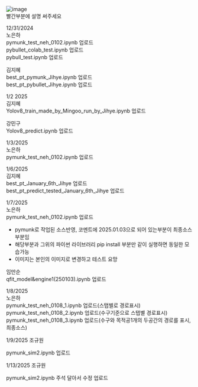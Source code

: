 ![image](https://github.com/user-attachments/assets/a1b9ea79-93a9-4971-b3a6-3bac2c5ef5b8)    
빨간부분에 설명 써주세요


12/31/2024    
노은하    
pymunk_test_neh_0102.ipynb 업로드   
pybullet_colab_test.ipynb 업로드    
pybull_test.ipynb 업로드    

김지혜    
best_pt_pymunk_Jihye.ipynb 업로드         
best_pt_pybullet_Jihye.ipynb 업로드    

        
1/2 2025   
김지혜    
Yolov8_train_made_by_Mingoo_run_by_Jihye.ipynb 업로드     

강민구    
Yolov8_predict.ipynb 업로드

      
1/3/2025   
노은하   
pymunk_test_neh_0102.ipynb 업로드

      
1/6/2025      
김지혜    
best_pt_January_6th_Jihye 업로드   
best_pt_predict_tested_January_6th_Jihye 업로드    

         
1/7/2025   
노은하   
pymunk_test_neh_0102.ipynb 업로드   
- pymunk로 작업된 소스반영, 코멘트에 2025.01.03으로 되어 있는부분이 최종소스부분임   
- 해당부분과 그위의 파이썬 라이브러리 pip install 부분만 같이 실행하면 동일한 모습가능   
- 이미지는 본인의 이미지로 변경하고 테스트 요망   

      
임만순   
qfit_model&engine1(250103).ipynb 업로드   

1/8/2025   
노은하   
pymunk_test_neh_0108_1.ipynb 업로드(스탭별로 경로표시)   
pymunk_test_neh_0108_2.ipynb 업로드(수구기준으로 스탭별 경로표시)   
pymunk_test_neh_0108_3.ipynb 업로드(수구와 목적공1개의 두공간의 경로를 표시, 최종소스)   

1/9/2025
조규원

pymunk_sim2.ipynb 업로드

1/13/2025
조규원 

pymunk_sim2.ipynb 주석 달아서 수정 업로드
